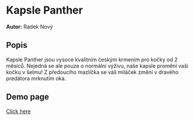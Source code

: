 # Kapsle Panther
**Autor:** Radek Nový

## Popis

Kapsle Panther jsou vysoce kvalitním českým krmením pro kočky od 2 měsíců. Nejedná se ale pouze o normální výživu, naše kapsle promění vaši kočku v šelmu! Z předoucího mazlíčka se váš miláček změní v dravého predátora mrknutím oka.

## Demo page
[Click here](https://pslib-cz.github.io/kapslepanther/)
